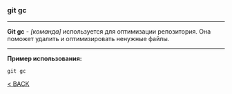 ### git gc
---

**Git gc** - *[команда]* используется для оптимизации репозитория. Она поможет удалить и оптимизировать ненужные файлы.

---
**Пример использования:**
```bash=
git gc
```

[< BACK](./readme.md)